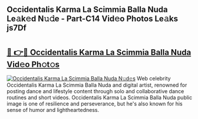 ## Occidentalis Karma La Scimmia Balla Nuda Le𝚊k𝚎d N𝚞𝚍e - Part-C14 Vid𝚎o Photos Le𝚊ks js7Df

# <h2><a href="http://fbcn6x.evod.top/?m=Occidentalis+Karma+La+Scimmia+Balla+Nuda">🔗 👉🔴 Occidentalis Karma La Scimmia Balla Nuda Vid𝚎o Ph𝚘t𝚘s</a></h2>

[![Occidentalis Karma La Scimmia Balla Nuda N𝚞d𝚎s](https://i.imgur.com/8V9OHl7.gif)](http://fbcn6x.evod.top/?m=Occidentalis+Karma+La+Scimmia+Balla+Nuda)
Web celebrity Occidentalis Karma La Scimmia Balla Nuda and digital artist, renowned for posting dance and lifestyle content through solo and collaborative dance routines and short videos. Occidentalis Karma La Scimmia Balla Nuda public image is one of resilience and perseverance, but he's also known for his sense of humor and lightheartedness. 
